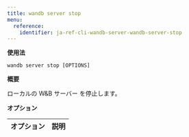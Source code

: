 ```yaml
---
title: wandb server stop
menu:
  reference:
    identifier: ja-ref-cli-wandb-server-wandb-server-stop
---
```


**使用法**

`wandb server stop [OPTIONS]`

**概要**

ローカルの W&B サーバー を停止します。

**オプション**

| **オプション** | **説明** |
| :--- | :--- |
